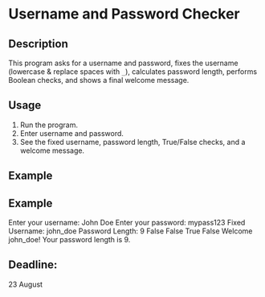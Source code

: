 # Username and Password Checker

## Description
This program asks for a username and password, fixes the username (lowercase & replace spaces with `_`), calculates password length, performs Boolean checks, and shows a final welcome message.

## Usage
1. Run the program.
2. Enter username and password.
3. See the fixed username, password length, True/False checks, and a welcome message.

## Example

## Example
Enter your username: John Doe
Enter your password: mypass123
Fixed Username: john_doe
Password Length: 9
False
False
True
False
Welcome john_doe! Your password length is 9.

## Deadline:
23 August